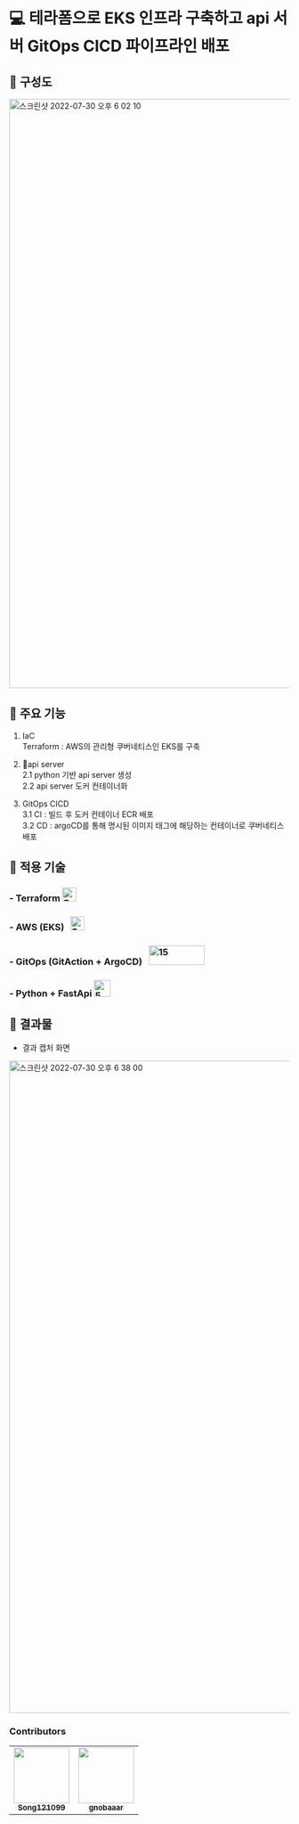 # 💻 테라폼으로 EKS 인프라 구축하고 api 서버 GitOps CICD 파이프라인 배포

## :open_file_folder: 구성도
<img width="1058" alt="스크린샷 2022-07-30 오후 6 02 10" src="https://user-images.githubusercontent.com/65750746/181903494-c3bf810b-151f-449f-bf0f-e6346a150449.png">


## :open_file_folder: 주요 기능
1. IaC
</br>Terraform : AWS의 관리형 쿠버네티스인 EKS를 구축

2. api server
</br>2.1 python 기반 api server 생성
</br>2.2 api server 도커 컨테이너화

3. GitOps CICD
</br>3.1 CI : 빌드 후 도커 컨테이너 ECR 배포
</br>3.2 CD : argoCD를 통해 명시된 이미지 태그에 해당하는 컨테이너로 쿠버네티스 배포

## :open_file_folder: 적용 기술
### - Terraform <img width="25" height="25" alt="5" src="https://user-images.githubusercontent.com/65750746/181904360-2c2e2806-57dd-4f73-a1d5-af4d06117ad0.png">

### - AWS (EKS) &nbsp; <img width="25" height="25" alt="5" src="https://user-images.githubusercontent.com/65750746/181905171-7c4fe95d-230e-42b1-a30b-6d3e95959249.png">

### - GitOps (GitAction + ArgoCD) &nbsp; <img width="100" height="35" alt="15" src="https://user-images.githubusercontent.com/70850937/185784787-7f7d6189-3ee5-4861-9c8a-99b6749aa128.png">

### - Python + FastApi <img width="30" height="30" alt="5" src="https://user-images.githubusercontent.com/70850937/185784932-a68229fb-c4c4-4ce7-a126-f0f81c5e1ce1.png">



## :open_file_folder: 결과물 
- 결과 캡처 화면
<img width="1171" alt="스크린샷 2022-07-30 오후 6 38 00" src="-">


### Contributors
<table>
  <tr>
    <td align="center"><a href="https://github.com/Song121099"><img src="https://avatars.githubusercontent.com/u/70850937?v=4" width="100px;" alt=""/><br /><sub><b>Song121099</b></sub></a><br/></td>
    <td align="center"><a href="https://github.com/gnobaaaar"><img src="https://avatars.githubusercontent.com/u/65750746?v=4" width="100px;" alt=""/><br /><sub><b>gnobaaar</b></sub></a><br/></td>
  </tr>
  </table>
